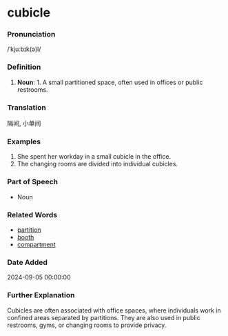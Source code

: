 # cubicle
### Pronunciation
/ˈkjuːbɪk(ə)l/
### Definition
1. **Noun**: 1. A small partitioned space, often used in offices or public restrooms.
### Translation
隔间, 小单间
### Examples
1. She spent her workday in a small cubicle in the office.
2. The changing rooms are divided into individual cubicles.
### Part of Speech
- Noun
### Related Words
- [partition](partition.md)
- [booth](booth.md)
- [compartment](compartment.md)
### Date Added
2024-09-05 00:00:00

### Further Explanation
Cubicles are often associated with office spaces, where individuals work in confined areas separated by partitions. They are also used in public restrooms, gyms, or changing rooms to provide privacy.
